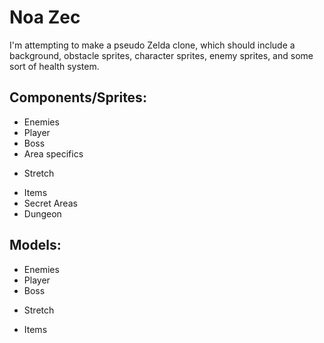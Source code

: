 # Noa Zec

I'm attempting to make a pseudo Zelda clone, which should include a background, obstacle sprites, character sprites, enemy sprites, and some sort of health system.

## Components/Sprites:

- Enemies
- Player
- Boss
- Area specifics 
* Stretch
- Items
- Secret Areas
- Dungeon

##  Models:

- Enemies
- Player
- Boss
* Stretch
- Items